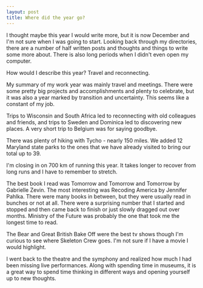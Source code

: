 ```yaml
---
layout: post
title: Where did the year go?
---
```


I thought maybe this year I would write more, but it is now December and I'm not sure when I was going to start.  Looking back through my directories, there are a number of half written posts and thoughts and things to write some more about. There is also long periods when I didn't even open my computer.

How would I describe this year?  Travel and reconnecting. 

My summary of my work year was mainly travel and meetings. There were some pretty big projects and accomplishments and plenty to celebrate, but it was also a year marked by transition and uncertainty.  This seems like a constant of my job. 

Trips to Wisconsin and South Africa led to reconnecting with old colleagues and friends, and trips to Sweden and Dominica led to  discovering new places. A very short trip to Belgium was for saying goodbye. 

There was plenty of hiking with Tycho - nearly 150 miles. We added 12 Maryland state parks to the ones that we have already visited to bring our total up to 39.  

I'm closing in on 700 km of running this year. It takes longer to recover from long runs and I have to remember to stretch.  

The best book I read was Tomorrow and Tomorrow and Tomorrow by Gabrielle Zevin. The most interesting was Recoding America by Jennifer Pahlka. There were many books in between, but they were usually read in bunches or not at all. There were a surprising number that I started and stopped and then came back to finish or just slowly dragged out over months.  Ministry of the Future was probably the one that took me the longest time to read. 

The Bear and Great British Bake Off were the best tv shows though I'm curious to see where Skeleton Crew goes. I'm not sure if I have a movie I would highlight. 

I went back to the theatre and the symphony and realized how much I had been missing live performances. Along with spending time in museums, it is a great way to spend time thinking in different ways and opening yourself up to new thoughts. 